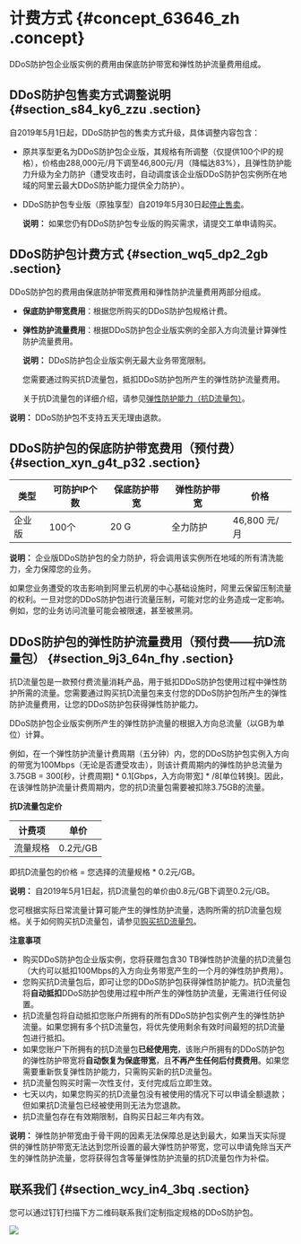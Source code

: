 # 计费方式 {#concept_63646_zh .concept}

DDoS防护包企业版实例的费用由保底防护带宽和弹性防护流量费用组成。

## DDoS防护包售卖方式调整说明 {#section_s84_ky6_zzu .section}

自2019年5月1日起，DDoS防护包的售卖方式升级，具体调整内容包含：

-   原共享型更名为DDoS防护包企业版，其规格有所调整（仅提供100个IP的规格），价格由288,000元/月下调至46,800元/月（降幅达83%），且弹性防护能力升级为全力防护（遭受攻击时，自动调度该企业版DDoS防护包实例所在地域的阿里云最大DDoS防护能力提供全力防护）。
-   DDoS防护包专业版（原独享型）自2019年5月30日起[停止售卖](https://help.aliyun.com/noticelist/articleid/1060004536.html)。

    **说明：** 如果您仍有DDoS防护包专业版的购买需求，请提交工单申请购买。


## DDoS防护包计费方式 {#section_wq5_dp2_2gb .section}

DDoS防护包的费用由保底防护带宽费用和弹性防护流量费用两部分组成。

-   **保底防护带宽费用**：根据您所购买的DDoS防护包规格计费。
-   **弹性防护流量费用**：根据DDoS防护包企业版实例的全部入方向流量计算弹性防护流量费用。

    **说明：** DDoS防护包企业版实例无最大业务带宽限制。

    您需要通过购买抗D流量包，抵扣DDoS防护包所产生的弹性防护流量费用。

    关于抗D流量包的详细介绍，请参见[弹性防护能力（抗D流量包）](cn.zh-CN/DDoS防护包/产品简介/什么是DDoS防护包.md#section_dto_wue_3yt)。


**说明：** DDoS防护包不支持五天无理由退款。

## DDoS防护包的保底防护带宽费用（预付费） {#section_xyn_g4t_p32 .section}

|类型|可防护IP个数|保底防护带宽|弹性防护带宽|价格|
|--|-------|------|------|--|
|企业版|100个|20 G|全力防护|46,800 元/月|

**说明：** 企业版DDoS防护包的全力防护，将会调用该实例所在地域的所有清洗能力，全力保障您的业务。

如果您业务遭受的攻击影响到阿里云机房的中心基础设施时，阿里云保留压制流量的权利。一旦对您的DDoS防护包进行流量压制，可能对您的业务造成一定影响。例如，您的业务访问流量可能会被限速，甚至被黑洞。

## DDoS防护包的弹性防护流量费用（预付费——抗D流量包） {#section_9j3_64n_fhy .section}

抗D流量包是一款预付费流量消耗产品，用于抵扣DDoS防护包使用过程中弹性防护所需的流量。您需要通过购买抗D流量包来支付您的DDoS防护包所产生的弹性防护流量费用，让您的DDoS防护包获得弹性防护能力。

DDoS防护包企业版实例所产生的弹性防护流量的根据入方向总流量（以GB为单位）计算。

例如，在一个弹性防护流量计费周期（五分钟）内，您的DDoS防护包实例入方向的带宽为100Mbps（无论是否遭受攻击），则该计费周期内的弹性防护总流量为3.75GB = 300\[秒，计费周期\] \* 0.1\[Gbps，入方向带宽\] \* /8\[单位转换\]。因此，在该弹性防护流量计费周期内，您的抗D流量包需要被扣除3.75GB的流量。

**抗D流量包定价**

|计费项|单价|
|---|--|
|流量规格|0.2元/GB|

即抗D流量包的价格 = 您选择的流量规格 \* 0.2元/GB。

**说明：** 自2019年5月1日起，抗D流量包的单价由0.8元/GB下调至0.2元/GB。

您可根据实际日常流量计算可能产生的弹性防护流量，选购所需的抗D流量包规格。关于如何购买抗D流量包，请参见[购买抗D流量包](cn.zh-CN/DDoS防护包/产品定价/购买抗D流量包.md#)。

**注意事项** 

-   购买DDoS防护包企业版实例，您将获赠包含30 TB弹性防护流量的抗D流量包（大约可以抵扣100Mbps的入方向业务带宽产生的一个月的弹性防护费用）。
-   您购买抗D流量包后，即可让您的DDoS防护包获得弹性防护能力。抗D流量包将**自动抵扣**DDoS防护包使用过程中所产生的弹性防护流量，无需进行任何设置。
-   抗D流量包将自动抵扣您账户所拥有的所有DDoS防护包实例产生的弹性防护流量。如果您拥有多个抗D流量包，将优先使用剩余有效时间最短的抗D流量包进行抵扣。
-   如果您账户下所拥有的抗D流量包**已经使用完**，该账户所拥有的DDoS防护包的弹性防护带宽将**自动恢复为保底带宽**，且**不再产生任何后付费费用**。如果您需要重新恢复弹性防护能力，只需购买新的抗D流量包。
-   抗D流量包购买时需一次性支付，支付完成后立即生效。
-   七天以内，如果您购买的抗D流量包没有被使用的情况下可以申请全额退款；但如果抗D流量包已经被使用则无法为您退款。
-   抗D流量包存在有效期限制，自购买日起三年内有效。

**说明：** 弹性防护带宽由于骨干网的因素无法保障总是达到最大，如果当天实际提供的弹性防护带宽无法达到您所设置的最大弹性防护带宽，您可以申请免除当天产生的弹性防护流量，您将获得包含等量弹性防护流量的抗D流量包作为补偿。

## 联系我们 {#section_wcy_in4_3bq .section}

您可以通过钉钉扫描下方二维码联系我们定制指定规格的DDoS防护包。

![](http://static-aliyun-doc.oss-cn-hangzhou.aliyuncs.com/assets/img/79476/156039842834590_zh-CN.png)

